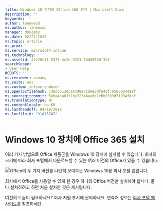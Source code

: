 ```yaml
---
title: Windows 10 장치에 Office 365 설치 | Microsoft Docs
description: ''
keywords: ''
author: lenewsad
ms.author: lanewsad
manager: dougeby
ms.date: 02/21/2018
ms.topic: article
ms.prod: ''
ms.service: microsoft-intune
ms.technology: ''
ms.assetid: 42e26c51-5373-4c2e-9321-34d85560f3d1
searchScope:
- User help
ROBOTS: ''
ms.reviewer: aiwang
ms.suite: ems
ms.custom: intune-enduser
ms.openlocfilehash: 738cc313eca4c98e7cdee3dfe40f705630244a9f
ms.sourcegitcommit: 5eba4bad151be32346aedc7cbb0333d71934f8cf
ms.translationtype: HT
ms.contentlocale: ko-KR
ms.lasthandoff: 04/16/2018
ms.locfileid: "31015747"
---
```

# <a name="installing-office-365-on-your-windows-10-device"></a>Windows 10 장치에 Office 365 설치

여러 가지 방법으로 Office 제품군을 Windows 10 장치에 설치할 수 있습니다. 회사의 크기에 따라 회사 포털에서 다운로드할 수 있는 여러 버전의 Office가 있을 수 있습니다.

![Office의 두 가지 버전을 나란히 보여주는 Windows 10용 회사 포털 앱입니다.](./media/multiple-office-installs-cp-win10.png)

회사에서 Office를 사용할 수 있게 한 경우 하나의 Office 버전만 설치해야 합니다. 둘 다 설치하려고 하면 처음 설치한 것은 제거됩니다.

여전히 도움이 필요하세요? 회사 지원 부서에 문의하세요. 연락처 정보는 [회사 포털 웹 사이트](https://portal.manage.microsoft.com#HelpDeskDialog)를 참조하세요.
